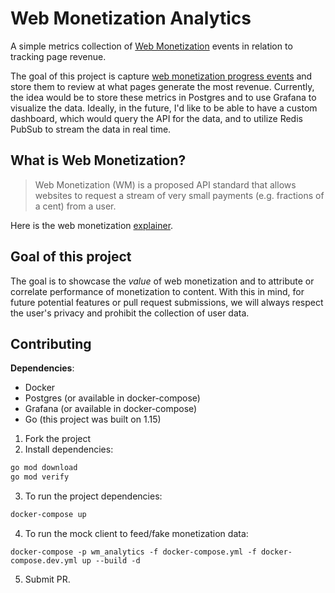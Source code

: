 # Web Monetization Analytics

A simple metrics collection of [Web Monetization](https://webmonetization.org/) events in relation to tracking page revenue.

The goal of this project is capture [web monetization progress events](https://webmonetization.org/docs/api#monetizationprogress) and store them to review at what pages generate the most revenue.
Currently, the idea would be to store these metrics in Postgres and to use Grafana to visualize the data. Ideally, in the future, I'd like to be able to have a custom dashboard, which would query the API for the data, and to utilize Redis PubSub to stream the data in real time.

## What is Web Monetization?
> Web Monetization (WM) is a proposed API standard that allows websites to request a stream of very small payments (e.g. fractions of a cent) from a user.

Here is the web monetization [explainer](https://webmonetization.org/docs/explainer).

## Goal of this project
The goal is to showcase the _value_ of web monetization and to attribute or correlate performance of monetization to content. With this in mind, for future potential features or pull request submissions, we will always respect the user's privacy and prohibit the collection of user data.

## Contributing

**Dependencies**:
- Docker
- Postgres (or available in docker-compose)
- Grafana (or available in docker-compose)
- Go (this project was built on 1.15)

1. Fork the project
2. Install dependencies:
```bash
go mod download
go mod verify
```
3. To run the project dependencies:
```bash
docker-compose up
```
4. To run the mock client to feed/fake monetization data:
```
docker-compose -p wm_analytics -f docker-compose.yml -f docker-compose.dev.yml up --build -d
```
5. Submit PR.
